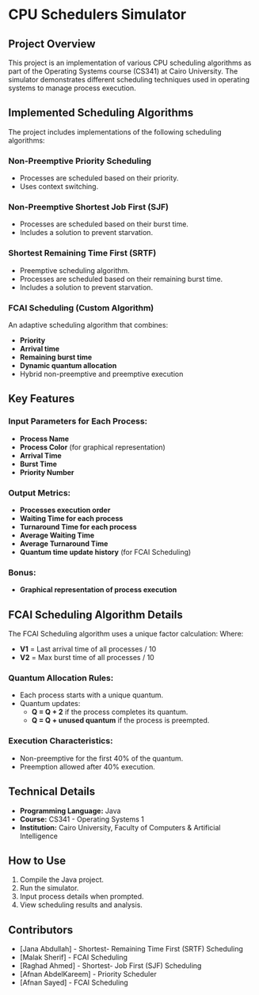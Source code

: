 # CPU Schedulers Simulator

## Project Overview
This project is an implementation of various CPU scheduling algorithms as part of the Operating Systems course (CS341) at Cairo University. The simulator demonstrates different scheduling techniques used in operating systems to manage process execution.

## Implemented Scheduling Algorithms
The project includes implementations of the following scheduling algorithms:

### Non-Preemptive Priority Scheduling
- Processes are scheduled based on their priority.
- Uses context switching.

### Non-Preemptive Shortest Job First (SJF)
- Processes are scheduled based on their burst time.
- Includes a solution to prevent starvation.

### Shortest Remaining Time First (SRTF)
- Preemptive scheduling algorithm.
- Processes are scheduled based on their remaining burst time.
- Includes a solution to prevent starvation.

### FCAI Scheduling (Custom Algorithm)
An adaptive scheduling algorithm that combines:
- **Priority**
- **Arrival time**
- **Remaining burst time**
- **Dynamic quantum allocation**
- Hybrid non-preemptive and preemptive execution

## Key Features
### Input Parameters for Each Process:
- **Process Name**
- **Process Color** (for graphical representation)
- **Arrival Time**
- **Burst Time**
- **Priority Number**

### Output Metrics:
- **Processes execution order**
- **Waiting Time for each process**
- **Turnaround Time for each process**
- **Average Waiting Time**
- **Average Turnaround Time**
- **Quantum time update history** (for FCAI Scheduling)

### Bonus:
- **Graphical representation of process execution**

## FCAI Scheduling Algorithm Details
The FCAI Scheduling algorithm uses a unique factor calculation:
Where:
- **V1** = Last arrival time of all processes / 10
- **V2** = Max burst time of all processes / 10

### Quantum Allocation Rules:
- Each process starts with a unique quantum.
- Quantum updates:
  - **Q = Q + 2** if the process completes its quantum.
  - **Q = Q + unused quantum** if the process is preempted.

### Execution Characteristics:
- Non-preemptive for the first 40% of the quantum.
- Preemption allowed after 40% execution.

## Technical Details
- **Programming Language:** Java
- **Course:** CS341 - Operating Systems 1
- **Institution:** Cairo University, Faculty of Computers & Artificial Intelligence


## How to Use
1. Compile the Java project.
2. Run the simulator.
3. Input process details when prompted.
4. View scheduling results and analysis.


## Contributors
- [Jana Abdullah] - Shortest- Remaining Time First (SRTF) Scheduling
- [Malak Sherif] - FCAI Scheduling
- [Raghad Ahmed] - Shortest- Job First (SJF) Scheduling
- [Afnan AbdelKareem] - Priority Scheduler
- [Afnan Sayed] - FCAI Scheduling
